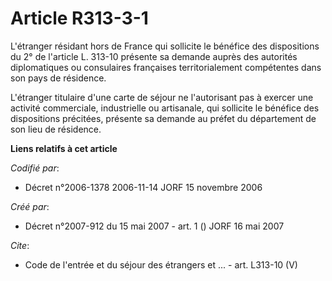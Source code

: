 # Article R313-3-1

L'étranger résidant hors de France qui sollicite le bénéfice des dispositions du 2° de l'article L. 313-10 présente sa
demande auprès des autorités diplomatiques ou consulaires françaises territorialement compétentes dans son pays de
résidence. 

L'étranger titulaire d'une carte de séjour ne l'autorisant pas à exercer une activité commerciale, industrielle ou
artisanale, qui sollicite le bénéfice des dispositions précitées, présente sa demande au préfet du département de son lieu de
résidence.

**Liens relatifs à cet article**

_Codifié par_:

  - Décret n°2006-1378 2006-11-14 JORF 15 novembre 2006

_Créé par_:

  - Décret n°2007-912 du 15 mai 2007 - art. 1 () JORF 16 mai 2007

_Cite_:

  - Code de l'entrée et du séjour des étrangers et ... - art. L313-10 (V)
